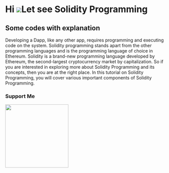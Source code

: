 Hi ![](https://user-images.githubusercontent.com/18350557/176309783-0785949b-9127-417c-8b55-ab5a4333674e.gif)Let see Solidity Programming
============================================================================================================================================

Some codes with explanation
---------------------------

Developing a Dapp, like any other app, requires programming and executing code on the system. Solidity programming stands apart from the other programming languages and is the programming language of choice in Ethereum. Solidity is a brand-new programming language developed by Ethereum, the second-largest cryptocurrency market by capitalization. So if you are interested in exploring more about Solidity Programming and its concepts, then you are at the right place. In this tutorial on Solidity Programming, you will cover various important components of Solidity Programming.

### Support Me

<a href="https://www.buymeacoffee.com/rumitn13G"><img src="https://cdn.buymeacoffee.com/buttons/v2/default-yellow.png" width="200" /></a>
